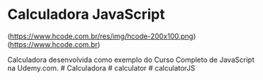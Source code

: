 # Calculadora JavaScript

(https://www.hcode.com.br/res/img/hcode-200x100.png)
(https://www.hcode.com.br)

Calculadora desenvolvida como exemplo do Curso Completo de JavaScript na Udemy.com.
#   C a l c u l a d o r a  
 #   c a l c u l a t o r  
 #   c a l c u l a t o r J S  
 